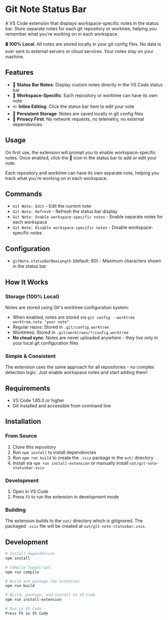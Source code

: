 # Git Note Status Bar

A VS Code extension that displays workspace-specific notes in the status bar. Store separate notes for each git repository or worktree, helping you remember what you're working on in each workspace.

**🔒 100% Local**: All notes are stored locally in your git config files. No data is ever sent to external servers or cloud services. Your notes stay on your machine.

## Features

- 📝 **Status Bar Notes**: Display custom notes directly in the VS Code status bar
- 🌳 **Workspace-Specific**: Each repository or worktree can have its own note
- ✏️ **Inline Editing**: Click the status bar item to edit your note
- 💾 **Persistent Storage**: Notes are saved locally in git config files
- 🔐 **Privacy First**: No network requests, no telemetry, no external dependencies

## Usage

On first use, the extension will prompt you to enable workspace-specific notes. Once enabled, click the 📝 icon in the status bar to add or edit your note.

Each repository and worktree can have its own separate note, helping you track what you're working on in each workspace.

## Commands

- `Git Note: Edit` - Edit the current note
- `Git Note: Refresh` - Refresh the status bar display
- `Git Note: Enable workspace-specific notes` - Enable separate notes for each workspace
- `Git Note: Disable workspace-specific notes` - Disable workspace-specific notes

## Configuration

- `gitNote.statusBarMaxLength` (default: 60) - Maximum characters shown in the status bar

## How It Works

### Storage (100% Local)
Notes are stored using Git's worktree configuration system:
- When enabled, notes are stored via `git config --worktree worktree.note "your note"`
- Regular repos: Stored in `.git/config.worktree`
- Worktrees: Stored in `.git/worktrees/*/config.worktree`
- **No cloud sync**: Notes are never uploaded anywhere - they live only in your local git configuration files

### Simple & Consistent
The extension uses the same approach for all repositories - no complex detection logic. Just enable workspace notes and start adding them!

## Requirements

- VS Code 1.85.0 or higher
- Git installed and accessible from command line

## Installation

### From Source
1. Clone this repository
2. Run `npm install` to install dependencies
3. Run `npm run build` to create the `.vsix` package in the `out/` directory
4. Install via `npm run install-extension` or manually install `out/git-note-statusbar.vsix`

### Development
1. Open in VS Code
2. Press `F5` to run the extension in development mode

### Building
The extension builds to the `out/` directory which is gitignored. The packaged `.vsix` file will be created at `out/git-note-statusbar.vsix`.

## Development

```bash
# Install dependencies
npm install

# Compile TypeScript
npm run compile

# Build and package the extension
npm run build

# Build, package, and install to VS Code
npm run install-extension

# Run in VS Code
Press F5 in VS Code
```